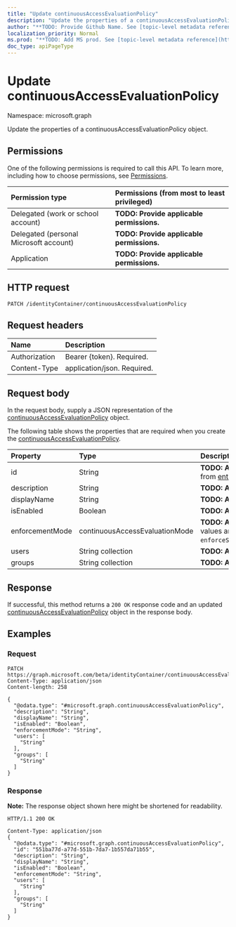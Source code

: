 ```yaml
---
title: "Update continuousAccessEvaluationPolicy"
description: "Update the properties of a continuousAccessEvaluationPolicy object."
author: "**TODO: Provide Github Name. See [topic-level metadata reference](https://msgo.azurewebsites.net/add/document/guidelines/metadata.html#topic-level-metadata)**"
localization_priority: Normal
ms.prod: "**TODO: Add MS prod. See [topic-level metadata reference](https://msgo.azurewebsites.net/add/document/guidelines/metadata.html#topic-level-metadata)**"
doc_type: apiPageType
---
```


# Update continuousAccessEvaluationPolicy
Namespace: microsoft.graph

Update the properties of a continuousAccessEvaluationPolicy object.

## Permissions
One of the following permissions is required to call this API. To learn more, including how to choose permissions, see [Permissions](/graph/permissions-reference).

|Permission type|Permissions (from most to least privileged)|
|:---|:---|
|Delegated (work or school account)|**TODO: Provide applicable permissions.**|
|Delegated (personal Microsoft account)|**TODO: Provide applicable permissions.**|
|Application|**TODO: Provide applicable permissions.**|

## HTTP request

<!-- {
  "blockType": "ignored"
}
-->
``` http
PATCH /identityContainer/continuousAccessEvaluationPolicy
```

## Request headers
|Name|Description|
|:---|:---|
|Authorization|Bearer {token}. Required.|
|Content-Type|application/json. Required.|

## Request body
In the request body, supply a JSON representation of the [continuousAccessEvaluationPolicy](../resources/continuousaccessevaluationpolicy.md) object.

The following table shows the properties that are required when you create the [continuousAccessEvaluationPolicy](../resources/continuousaccessevaluationpolicy.md).

|Property|Type|Description|
|:---|:---|:---|
|id|String|**TODO: Add Description** Inherited from [entity](../resources/entity.md)|
|description|String|**TODO: Add Description**|
|displayName|String|**TODO: Add Description**|
|isEnabled|Boolean|**TODO: Add Description**|
|enforcementMode|continuousAccessEvaluationMode|**TODO: Add Description**. Possible values are: `none`, `enforceStrictLocationConstraints`.|
|users|String collection|**TODO: Add Description**|
|groups|String collection|**TODO: Add Description**|



## Response

If successful, this method returns a `200 OK` response code and an updated [continuousAccessEvaluationPolicy](../resources/continuousaccessevaluationpolicy.md) object in the response body.

## Examples

### Request
<!-- {
  "blockType": "request",
  "name": "update_continuousaccessevaluationpolicy"
}
-->
``` http
PATCH https://graph.microsoft.com/beta/identityContainer/continuousAccessEvaluationPolicy
Content-Type: application/json
Content-length: 258

{
  "@odata.type": "#microsoft.graph.continuousAccessEvaluationPolicy",
  "description": "String",
  "displayName": "String",
  "isEnabled": "Boolean",
  "enforcementMode": "String",
  "users": [
    "String"
  ],
  "groups": [
    "String"
  ]
}
```


### Response
**Note:** The response object shown here might be shortened for readability.
<!-- {
  "blockType": "response",
  "truncated": true
}
-->
``` http
HTTP/1.1 200 OK

Content-Type: application/json
{
  "@odata.type": "#microsoft.graph.continuousAccessEvaluationPolicy",
  "id": "551ba77d-a77d-551b-7da7-1b557da71b55",
  "description": "String",
  "displayName": "String",
  "isEnabled": "Boolean",
  "enforcementMode": "String",
  "users": [
    "String"
  ],
  "groups": [
    "String"
  ]
}
```

